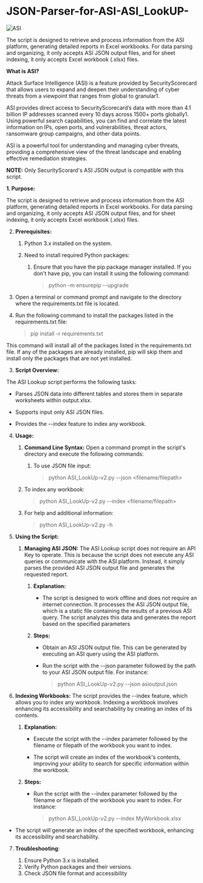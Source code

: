 # JSON-Parser-for-ASI-ASI_LookUP-

![ASI](https://github.com/rwashim/JSON-Parser-for-ASI-ASI_LookUP-/assets/44086222/47d4e50e-5e0f-4639-ab7f-556e0a44a626)



The script is designed to retrieve and process information from the ASI platform, generating detailed reports in Excel workbooks. For data parsing and organizing, it only accepts ASI JSON output files, and for sheet indexing, it only accepts Excel workbook (.xlsx) files. 



**What is ASI?**

Attack Surface Intelligence (ASI) is a feature provided by SecurityScorecard that allows users to expand and deepen their understanding of cyber threats from a viewpoint that ranges from global to granular1.

ASI provides direct access to SecurityScorecard’s data with more than 4.1 billion IP addresses scanned every 10 days across 1500+ ports globally1. Using powerful search capabilities, you can find and correlate the latest information on IPs, open ports, and vulnerabilities, threat actors, ransomware group campaigns, and other data points.

ASI is a powerful tool for understanding and managing cyber threats, providing a comprehensive view of the threat landscape and enabling effective remediation strategies.

**NOTE:** Only SecurityScorard's ASI JSON output is compatible with this script.

**1.   Purpose:**

The script is designed to retrieve and process information from the ASI platform, generating detailed reports in Excel workbooks. For data parsing and organizing, it only accepts ASI JSON output files, and for sheet indexing, it only accepts Excel workbook (.xlsx) files. 


2.  **Prerequisites:**

    1.  Python 3.x installed on the system.

    2.  Need to install required Python packages:

        1.  Ensure that you have the pip package manager installed. If
            you don't have pip, you can install it using the following
            command:

            > python -m ensurepip --upgrade

2.  Open a terminal or command prompt and navigate to the directory where the requirements.txt file is located.

3.  Run the following command to install the packages listed in the requirements.txt file:

    > pip install -r requirements.txt

This command will install all of the packages listed in the  requirements.txt file. If any of the packages are already installed, pip will skip them and install only the packages that are not yet installed.

3.  **Script Overview:**

The ASI Lookup script performs the following tasks:

-   Parses JSON data into different tables and stores them in separate worksheets within output.xlsx.

-   Supports input only ASI JSON files.

-   Provides the --index feature to index any workbook.

4.  **Usage:**

    1.  **Command Line Syntax:** Open a command prompt in the script's
        directory and execute the following commands:

        1.  To use JSON file input:

            > python ASI_LookUp-v2.py --json \<filename/filepath>

    2.  To index any workbook:

         > python ASI_LookUp-v2.py --index \<filename/filepath>

    3.  For help and additional information:

          > python ASI_LookUp-v2.py -h


5.  **Using the Script:**

    1.  **Managing ASI JSON:** The ASI Lookup script does not require an
        API Key to operate. This is because the script does not execute
        any ASI queries or communicate with the ASI platform. Instead,
        it simply parses the provided ASI JSON output file and generates
        the requested report.

        1.  **Explanation:**

            -   The script is designed to work offline and does not
                require an internet connection. It processes the ASI
                JSON output file, which is a static file containing the
                results of a previous ASI query. The script analyzes
                this data and generates the report based on the
                specified parameters

        2.  **Steps:**

            -   Obtain an ASI JSON output file. This can be generated by
                executing an ASI query using the ASI platform.

            -   Run the script with the --json parameter followed by the
                path to your ASI JSON output file. For instance:

                > python ASI_LookUp-v2.py --json asioutput.json

2.  **Indexing Workbooks:** The script provides the --index feature,
    which allows you to index any workbook. Indexing a workbook involves
    enhancing its accessibility and searchability by creating an index
    of its contents.

    1.  **Explanation:**

        -   Execute the script with the --index parameter followed by
            the filename or filepath of the workbook you want to index.

        -   The script will create an index of the workbook's contents,
            improving your ability to search for specific information
            within the workbook.

    2.  **Steps:**

        -   Run the script with the --index parameter followed by the
            filename or filepath of the workbook you want to index. For
            instance:

             > python ASI_LookUp-v2.py --index MyWorkbook.xlsx

-   The script will generate an index of the specified workbook,
    enhancing its accessibility and searchability.

7.  **Troubleshooting**:

    1.  Ensure Python 3.x is installed.
    2.  Verify Python packages and their versions.
    3.  Check JSON file format and accessibility
